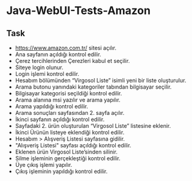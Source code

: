 # Java-WebUI-Tests-Amazon

Task
---
- https://www.amazon.com.tr/ sitesi açılır.
- Ana sayfanın açıldığı kontrol edilir.
- Çerez tercihlerinden Çerezleri kabul et seçilir.
- Siteye login olunur.
- Login işlemi kontrol edilir.
- Hesabım bölümünden “Virgosol Liste” isimli yeni bir liste oluşturulur.
- Arama butonu yanındaki kategoriler tabından bilgisayar seçilir.
- Bilgisayar kategorisi seçildiği kontrol edilir.
- Arama alanına msi yazılır ve arama yapılır.
- Arama yapıldığı kontrol edilir.
- Arama sonuçları sayfasından 2. sayfa açılır.
- İkinci sayfanın açıldığı kontrol edilir.
- Sayfadaki 2. ürün oluşturulan “Virgosol Liste” listesine eklenir.
- İkinci Ürünün listeye eklendiği kontrol edilir.
- Hesabım > Alışveriş Listesi sayfasına gidilir.
- "Alışveriş Listesi" sayfası açıldığı kontrol edilir.
- Eklenen ürün Virgosol Liste’sinden silinir.
- Silme işleminin gerçekleştiği kontrol edilir.
- Üye çıkış işlemi yapılır.
- Çıkış işleminin yapıldığı kontrol edilir.
